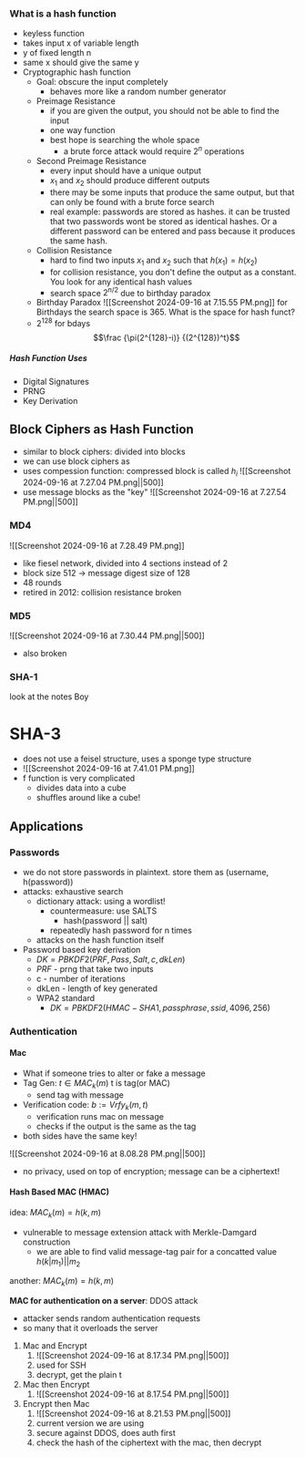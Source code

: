 ### What is a hash function
- keyless function
- takes input x of variable length
- y of fixed length n
- same x should give the same y
- Cryptographic hash function
	- Goal: obscure the input completely
		- behaves more like a random number generator
	- Preimage Resistance
		- if you are given the output, you should not be able to find the input
		- one way function
		- best hope is searching the whole space
			- a brute force attack would require $2^n$ operations
	- Second Preimage Resistance
		- every input should have a unique output
		- $x_1$ and $x_2$ should produce different outputs
		- there may be some inputs that produce the same output, but that can only be found with a brute force search
		- real example: passwords are stored as hashes. it can be trusted that two passwords wont be stored as identical hashes. Or a different password can be entered and pass because it produces the same hash.
	- Collision Resistance
		- hard to find two inputs $x_1$ and $x_2$ such that $h(x_{1})=h(x_{2})$
		- for collision resistance, you don't define the output as a constant. You look for any identical hash values
		- search space $2^{n/2}$ due to birthday paradox
	- Birthday Paradox
	![[Screenshot 2024-09-16 at 7.15.55 PM.png]]
	for Birthdays the search space is 365. What is the space for hash funct?
	- $2^{128}$ for bdays
	$$\frac {\pi(2^{128}-i)} {(2^{128})^t}$$

##### Hash Function Uses
- Digital Signatures
- PRNG
- Key Derivation

## Block Ciphers as Hash Function
- similar to block ciphers: divided into blocks
- we can use block ciphers as 
- uses compession function: compressed block is called $h_i$
![[Screenshot 2024-09-16 at 7.27.04 PM.png||500]]
- use message blocks as the "key"
![[Screenshot 2024-09-16 at 7.27.54 PM.png||500]]

### MD4
![[Screenshot 2024-09-16 at 7.28.49 PM.png]]
- like fiesel network, divided into 4 sections instead of 2
- block size 512 -> message digest size of 128
- 48 rounds
- retired in 2012: collision resistance broken

### MD5
![[Screenshot 2024-09-16 at 7.30.44 PM.png||500]]
- also broken

### SHA-1
 look at the notes Boy

# SHA-3
- does not use a feisel structure, uses a sponge type structure
- ![[Screenshot 2024-09-16 at 7.41.01 PM.png]]
- f function is very complicated
	- divides data into a cube
	- shuffles around like a cube!

## Applications
### Passwords
- we do not store passwords in plaintext. store them as (username, h(password))
- attacks: exhaustive search
	- dictionary attack: using a wordlist!
		- countermeasure: use SALTS
			- hash(password || salt)
		- repeatedly hash password for n times
	- attacks on the hash function itself
- Password based key derivation
	- $DK = PBKDF2(PRF, Pass, Salt, c, dkLen)$
	- $PRF$ - prng that take two inputs
	- c - number of iterations
	- dkLen - length of key generated
	- WPA2 standard
		- $DK = PBKDF2(HMAC - SHA1, passphrase, ssid, 4096, 256)$

### Authentication
#### Mac
- What if someone tries to alter or fake a message
- Tag Gen: $t \in MAC_{k}(m)$ t is tag(or MAC)
	- send tag with message
- Verification code: $b := Vrfy_{k}(m, t)$
	- verification runs mac on message
	- checks if the output is the same as the tag
- both sides have the same key!

![[Screenshot 2024-09-16 at 8.08.28 PM.png||500]]

- no privacy, used on top of encryption; message can be a ciphertext!

#### Hash Based MAC (HMAC)
idea: $MAC_{k}(m) = h(k,m)$
- vulnerable to message extension attack  with Merkle-Damgard construction
	- we are able to find valid message-tag pair for a concatted value $h(k|m_1)||m_{2}$

another: $MAC_{k}(m) = h(k,m)$

**MAC for authentication on a server**: DDOS attack
- attacker sends random authentication requests
- so many that it overloads the server


1. Mac and Encrypt
	1. ![[Screenshot 2024-09-16 at 8.17.34 PM.png||500]]
	2. used for SSH
	3. decrypt, get the plain t
2. Mac then Encrypt
	1. ![[Screenshot 2024-09-16 at 8.17.54 PM.png||500]]
3. Encrypt then Mac
	1. ![[Screenshot 2024-09-16 at 8.21.53 PM.png||500]]
	2. current version we are using
	3. secure against DDOS, does auth first
	4. check the hash of the ciphertext with the mac, then decrypt 